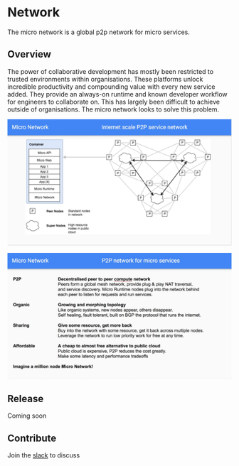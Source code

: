 # Network

The micro network is a global p2p network for micro services.

## Overview

The power of collaborative development has mostly been restricted to trusted environments within organisations. 
These platforms unlock incredible productivity and compounding value with every new service added. They provide 
an always-on runtime and known developer workflow for engineers to collaborate on. This has largely been 
difficult to achieve outside of organisations. The micro network looks to solve this problem.

![Architecture](arch.jpg)

![Architecture](arch2.jpg)

## Release

Coming soon

## Contribute

Join the [slack](https://micro.mu/slack/) to discuss
